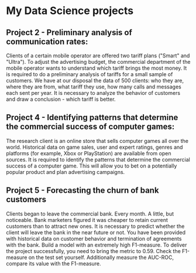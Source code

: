 # My Data Science projects

## Project 2 - Preliminary analysis of communication rates:
  
  Clients of a certain mobile operator are offered two tariff plans ("Smart" and "Ultra"). To adjust the advertising budget, 
  the commercial department of the mobile operator wants to understand which tariff brings the most money.
  It is required to do a preliminary analysis of tariffs for a small sample of customers. 
  We have at our disposal the data of 500 clients: who they are, where they are from, what tariff they use, how many calls and messages each sent per year. 
  It is necessary to analyze the behavior of customers and draw a conclusion - which tariff is better.
  
## Project 4 - Identifying patterns that determine the commercial success of computer games:

  The research client is an online store that sells computer games all over the world. 
  Historical data on game sales, user and expert ratings, genres and platforms (for example, Xbox or PlayStation) are available from open sources. 
  It is required to identify the patterns that determine the commercial success of a computer game. 
  This will allow you to bet on a potentially popular product and plan advertising campaigns.
  
## Project 5 - Forecasting the churn of bank customers

  Clients began to leave the commercial bank. Every month. A little, but noticeable. 
  Bank marketers figured it was cheaper to retain current customers than to attract new ones.
  It is necessary to predict whether the client will leave the bank in the near future or not. 
  You have been provided with historical data on customer behavior and termination of agreements with the bank.
  Build a model with an extremely high F1-measure. To deliver the project successfully, you need to bring the metric to 0.59. 
  Check the F1-measure on the test set yourself. Additionally measure the AUC-ROC, compare its value with the F1-measure.
